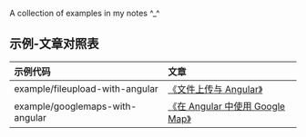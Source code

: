 
A collection of examples in my notes ^_^

## 示例-文章对照表
| 示例代码        | 文章   |
| :------------- | :------------- |
| example/fileupload-with-angular | [《文件上传与 Angular》](http://www.jianshu.com/p/6bea6662fd74)       |
| example/googlemaps-with-angular | [《在 Angular 中使用 Google Map》 ](http://www.jianshu.com/p/c47d72d522dc)       |
